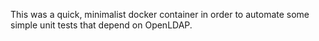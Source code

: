 This was a quick, minimalist docker container in order to automate some simple unit tests that depend on OpenLDAP.
